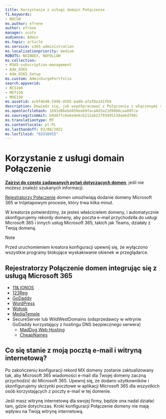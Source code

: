 ```yaml
---
title: Korzystanie z usługi domain Połączenie
f1.keywords:
- NOCSH
ms.author: efrene
author: efrene
manager: scotv
audience: Admin
ms.topic: article
ms.service: o365-administration
ms.localizationpriority: medium
ROBOTS: NOINDEX, NOFOLLOW
ms.collection:
- M365-subscription-management
- Adm_O365
- Adm_O365_Setup
ms.custom: AdminSurgePortfolio
search.appverid:
- BCS160
- MET150
- MOE150
ms.assetid: ec6f4bd8-5996-4505-ba68-afaf8a141fb9
description: Dowiedz się, jak współpracować z Połączenie z włączonymi rejestratorami i dodawać domenę do Microsoft 365.
ms.openlocfilehash: 1691d86ebd459ee69faca8d3a21d99b0caa89fca
ms.sourcegitcommit: bdd6ffc6ebe4e6cb212ab22793d9513dae6d798c
ms.translationtype: MT
ms.contentlocale: pl-PL
ms.lasthandoff: 03/08/2022
ms.locfileid: "63316915"
---
```

# <a name="using-domain-connect"></a>Korzystanie z usługi domain Połączenie

 **[Zajrzyj do często zadawanych pytań dotyczących domen](../setup/domains-faq.yml)**, jeśli nie możesz znaleźć szukanych informacji.

[Rejestratorzy Połączenie](https://www.domainconnect.org/) domen umożliwiają dodanie domeny Microsoft 365 w trójetapowym procesie, który trwa kilka minut.

W kreatorze potwierdzimy, że jesteś właścicielem domeny, i automatycznie skonfigurujemy rekordy domeny, aby poczta e-mail przychodziła do usługi Microsoft 365 i innych usług Microsoft 365, takich jak Teams, działały z Twoją domeną.

> [!NOTE]
> Przed uruchomieniem kreatora konfiguracji upewnij się, że wyłączono wszystkie programy blokujące wyskakiwanie okienek w przeglądarce.

## <a name="domain-connect-registrars-integrating-with-microsoft-365"></a>Rejestratorzy Połączenie domen integrując się z usługą Microsoft 365

- [11&amp; IONOS](https://www.1and1.com/)
- [123Reg](https://www.123-reg.co.uk/)
- [GoDaddy](https://www.godaddy.com/)
- [WordPress](https://wordpress.com/)
- [Wołosk](https://www.plesk.com/)
- [MediaTemple](https://mediatemple.net/)
- SecureServer lub WildWestDomains (odsprzedawcy w witrynie GoDaddy korzystający z hostingu DNS bezpiecznego serwera)
  - [MadDog Web Hosting](https://maddogwebhosting.com/domains/)
  - [CheapNames](https://www.cheapnames.com)

## <a name="what-happens-to-my-email-and-website"></a>Co się stanie z moją pocztą e-mail i witryną internetową?

Po zakończeniu konfiguracji rekord MX domeny zostanie zaktualizowany tak, aby Microsoft 365 wiadomości e-mail dla Twojej domeny zaczną przychodzić do Microsoft 365. Upewnij się, że dodano użytkowników i skonfigurujemy skrzynki pocztowe w aplikacji Microsoft 365 dla wszystkich osób korzystających z poczty e-mail w tej domenie.

Jeśli masz witrynę internetową dla swojej firmy, będzie ona nadal działać tam, gdzie dotychczas. Kroki konfiguracji Połączenie domeny nie mają wpływu na Twoją witrynę internetową.
